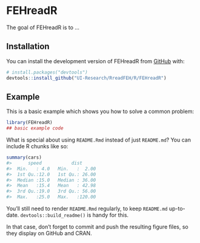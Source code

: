 
<!-- README.md is generated from README.Rmd. Please edit that file -->

# FEHreadR

<!-- badges: start -->
<!-- badges: end -->

The goal of FEHreadR is to …

## Installation

You can install the development version of FEHreadR from
[GitHub](https://github.com/) with:

``` r
# install.packages("devtools")
devtools::install_github("UI-Research/RreadFEH/R/FEHreadR")
```

## Example

This is a basic example which shows you how to solve a common problem:

``` r
library(FEHreadR)
## basic example code
```

What is special about using `README.Rmd` instead of just `README.md`?
You can include R chunks like so:

``` r
summary(cars)
#>      speed           dist       
#>  Min.   : 4.0   Min.   :  2.00  
#>  1st Qu.:12.0   1st Qu.: 26.00  
#>  Median :15.0   Median : 36.00  
#>  Mean   :15.4   Mean   : 42.98  
#>  3rd Qu.:19.0   3rd Qu.: 56.00  
#>  Max.   :25.0   Max.   :120.00
```

You’ll still need to render `README.Rmd` regularly, to keep `README.md`
up-to-date. `devtools::build_readme()` is handy for this.

In that case, don’t forget to commit and push the resulting figure
files, so they display on GitHub and CRAN.
